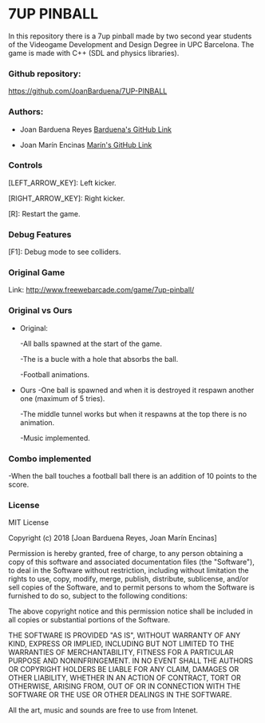 # 7UP PINBALL 
In this repository there is a 7up pinball made by two second year students of the Videogame Development and Design Degree in UPC Barcelona. The game is made with C++ (SDL and physics libraries). 

### Github repository:
https://github.com/JoanBarduena/7UP-PINBALL

### Authors:
- Joan Barduena Reyes
[Barduena's GitHub Link](https://github.com/JoanBarduena)

- Joan Marín Encinas
[Marín's GitHub Link](https://github.com/X0KA)

### Controls

[LEFT_ARROW_KEY]: Left kicker. 

[RIGHT_ARROW_KEY]: Right kicker. 

[SPACE]: Launcher.

[R]: Restart the game.   

### Debug Features                                                                                                                 

[F1]: Debug mode to see colliders.

### Original Game

Link: http://www.freewebarcade.com/game/7up-pinball/

### Original vs Ours

- Original: 

	-All balls spawned at the start of the game. 
	
	-The is a bucle with a hole that absorbs the ball. 
	
	-Football animations.

- Ours 
	-One ball is spawned and when it is destroyed it respawn another one (maximum of 5 tries). 
	
	-The middle tunnel works but when it respawns at the top there is no animation. 
	
	-Music implemented. 

### Combo implemented

-When the ball touches a football ball there is an addition of 10 points to the score. 

### License
MIT License

Copyright (c) 2018 [Joan Barduena Reyes, Joan Marín Encinas]

Permission is hereby granted, free of charge, to any person obtaining a copy
of this software and associated documentation files (the "Software"), to deal
in the Software without restriction, including without limitation the rights
to use, copy, modify, merge, publish, distribute, sublicense, and/or sell
copies of the Software, and to permit persons to whom the Software is
furnished to do so, subject to the following conditions:

The above copyright notice and this permission notice shall be included in all
copies or substantial portions of the Software.

THE SOFTWARE IS PROVIDED "AS IS", WITHOUT WARRANTY OF ANY KIND, EXPRESS OR
IMPLIED, INCLUDING BUT NOT LIMITED TO THE WARRANTIES OF MERCHANTABILITY,
FITNESS FOR A PARTICULAR PURPOSE AND NONINFRINGEMENT. IN NO EVENT SHALL THE
AUTHORS OR COPYRIGHT HOLDERS BE LIABLE FOR ANY CLAIM, DAMAGES OR OTHER
LIABILITY, WHETHER IN AN ACTION OF CONTRACT, TORT OR OTHERWISE, ARISING FROM,
OUT OF OR IN CONNECTION WITH THE SOFTWARE OR THE USE OR OTHER DEALINGS IN THE
SOFTWARE.

All the art, music and sounds are free to use from Intenet. 
